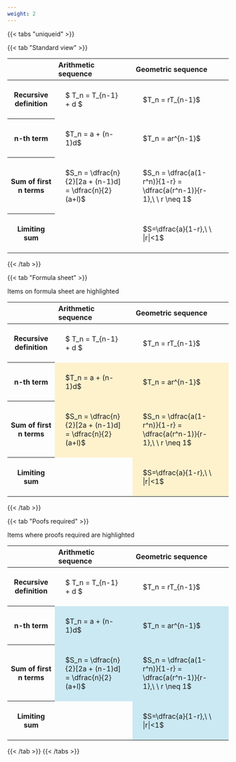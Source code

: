 ```yaml
---
weight: 2
---
```


{{< tabs "uniqueid" >}}

{{< tab "Standard view" >}}

<style type="text/css">
#T_71db4 th.col_heading {
  text-align: left;
  font-size: 1em;
}
#T_71db4 td {
  text-align: left;
  font-size: 1em;
  padding: 1.5em;
}
</style>
<table id="T_71db4">
  <thead>
    <tr>
      <th class="blank level0" >&nbsp;</th>
      <th id="T_71db4_level0_col0" class="col_heading level0 col0" >Arithmetic sequence</th>
      <th id="T_71db4_level0_col1" class="col_heading level0 col1" >Geometric sequence</th>
    </tr>
  </thead>
  <tbody>
    <tr>
      <th id="T_71db4_level0_row0" class="row_heading level0 row0" >Recursive definition</th>
      <td id="T_71db4_row0_col0" class="data row0 col0" >$ T_n = T_{n-1} + d $</td>
      <td id="T_71db4_row0_col1" class="data row0 col1" >$T_n = rT_{n-1}$</td>
    </tr>
    <tr>
      <th id="T_71db4_level0_row1" class="row_heading level0 row1" >n-th term</th>
      <td id="T_71db4_row1_col0" class="data row1 col0" >$T_n = a + (n-1)d$</td>
      <td id="T_71db4_row1_col1" class="data row1 col1" >$T_n = ar^{n-1}$</td>
    </tr>
    <tr>
      <th id="T_71db4_level0_row2" class="row_heading level0 row2" >Sum of first n terms</th>
      <td id="T_71db4_row2_col0" class="data row2 col0" >$S_n = \dfrac{n}{2}[2a + (n-1)d] = \dfrac{n}{2}(a+l)$</td>
      <td id="T_71db4_row2_col1" class="data row2 col1" >$S_n = \dfrac{a(1-r^n)}{1-r} = \dfrac{a(r^n-1)}{r-1},\ \  r \neq 1$</td>
    </tr>
    <tr>
      <th id="T_71db4_level0_row3" class="row_heading level0 row3" >Limiting sum</th>
      <td id="T_71db4_row3_col0" class="data row3 col0" ></td>
      <td id="T_71db4_row3_col1" class="data row3 col1" >$S=\dfrac{a}{1-r},\ \ |r|<1$</td>
    </tr>
  </tbody>
</table>
{{< /tab >}}

{{< tab "Formula sheet" >}}

Items on formula sheet are highlighted 
<br>
<style type="text/css">
#T_67994 th.col_heading {
  text-align: left;
  font-size: 1em;
}
#T_67994 td {
  text-align: left;
  font-size: 1em;
  padding: 1.5em;
}
#T_67994_row0_col0, #T_67994_row0_col1, #T_67994_row3_col0 {
  background-color: rgba(0,0,0,0);
}
#T_67994_row1_col0, #T_67994_row1_col1, #T_67994_row2_col0, #T_67994_row2_col1, #T_67994_row3_col1 {
  background-color: rgba(255,194,10, 0.2);
}
</style>
<table id="T_67994">
  <thead>
    <tr>
      <th class="blank level0" >&nbsp;</th>
      <th id="T_67994_level0_col0" class="col_heading level0 col0" >Arithmetic sequence</th>
      <th id="T_67994_level0_col1" class="col_heading level0 col1" >Geometric sequence</th>
    </tr>
  </thead>
  <tbody>
    <tr>
      <th id="T_67994_level0_row0" class="row_heading level0 row0" >Recursive definition</th>
      <td id="T_67994_row0_col0" class="data row0 col0" >$ T_n = T_{n-1} + d $</td>
      <td id="T_67994_row0_col1" class="data row0 col1" >$T_n = rT_{n-1}$</td>
    </tr>
    <tr>
      <th id="T_67994_level0_row1" class="row_heading level0 row1" >n-th term</th>
      <td id="T_67994_row1_col0" class="data row1 col0" >$T_n = a + (n-1)d$</td>
      <td id="T_67994_row1_col1" class="data row1 col1" >$T_n = ar^{n-1}$</td>
    </tr>
    <tr>
      <th id="T_67994_level0_row2" class="row_heading level0 row2" >Sum of first n terms</th>
      <td id="T_67994_row2_col0" class="data row2 col0" >$S_n = \dfrac{n}{2}[2a + (n-1)d] = \dfrac{n}{2}(a+l)$</td>
      <td id="T_67994_row2_col1" class="data row2 col1" >$S_n = \dfrac{a(1-r^n)}{1-r} = \dfrac{a(r^n-1)}{r-1},\ \  r \neq 1$</td>
    </tr>
    <tr>
      <th id="T_67994_level0_row3" class="row_heading level0 row3" >Limiting sum</th>
      <td id="T_67994_row3_col0" class="data row3 col0" ></td>
      <td id="T_67994_row3_col1" class="data row3 col1" >$S=\dfrac{a}{1-r},\ \ |r|<1$</td>
    </tr>
  </tbody>
</table>
{{< /tab >}}

{{< tab "Poofs required" >}}

Items where proofs required are highlighted 
<br>
<style type="text/css">
#T_12b6f th.col_heading {
  text-align: left;
  font-size: 1em;
}
#T_12b6f td {
  text-align: left;
  font-size: 1em;
  padding: 1.5em;
}
#T_12b6f_row0_col0, #T_12b6f_row0_col1, #T_12b6f_row3_col0 {
  background-color: rgba(0,0,0,0);
}
#T_12b6f_row1_col0, #T_12b6f_row1_col1, #T_12b6f_row2_col0, #T_12b6f_row2_col1, #T_12b6f_row3_col1 {
  background-color: rgba(0,150,200, 0.2);
}
</style>
<table id="T_12b6f">
  <thead>
    <tr>
      <th class="blank level0" >&nbsp;</th>
      <th id="T_12b6f_level0_col0" class="col_heading level0 col0" >Arithmetic sequence</th>
      <th id="T_12b6f_level0_col1" class="col_heading level0 col1" >Geometric sequence</th>
    </tr>
  </thead>
  <tbody>
    <tr>
      <th id="T_12b6f_level0_row0" class="row_heading level0 row0" >Recursive definition</th>
      <td id="T_12b6f_row0_col0" class="data row0 col0" >$ T_n = T_{n-1} + d $</td>
      <td id="T_12b6f_row0_col1" class="data row0 col1" >$T_n = rT_{n-1}$</td>
    </tr>
    <tr>
      <th id="T_12b6f_level0_row1" class="row_heading level0 row1" >n-th term</th>
      <td id="T_12b6f_row1_col0" class="data row1 col0" >$T_n = a + (n-1)d$</td>
      <td id="T_12b6f_row1_col1" class="data row1 col1" >$T_n = ar^{n-1}$</td>
    </tr>
    <tr>
      <th id="T_12b6f_level0_row2" class="row_heading level0 row2" >Sum of first n terms</th>
      <td id="T_12b6f_row2_col0" class="data row2 col0" >$S_n = \dfrac{n}{2}[2a + (n-1)d] = \dfrac{n}{2}(a+l)$</td>
      <td id="T_12b6f_row2_col1" class="data row2 col1" >$S_n = \dfrac{a(1-r^n)}{1-r} = \dfrac{a(r^n-1)}{r-1},\ \  r \neq 1$</td>
    </tr>
    <tr>
      <th id="T_12b6f_level0_row3" class="row_heading level0 row3" >Limiting sum</th>
      <td id="T_12b6f_row3_col0" class="data row3 col0" ></td>
      <td id="T_12b6f_row3_col1" class="data row3 col1" >$S=\dfrac{a}{1-r},\ \ |r|<1$</td>
    </tr>
  </tbody>
</table>
{{< /tab >}}
{{< /tabs >}}